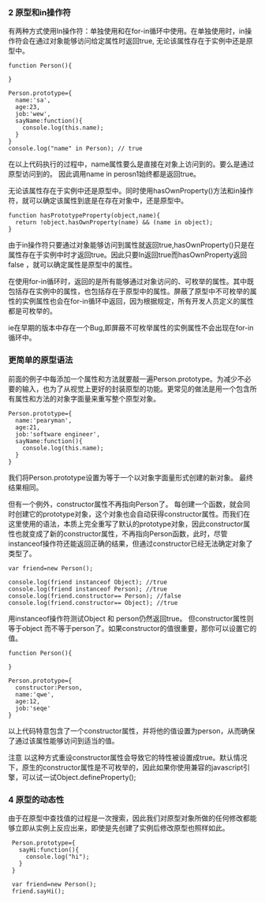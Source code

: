 
### 2 原型和in操作符

有两种方式使用In操作符：单独使用和在for-in循环中使用。在单独使用时，in操作符会在通过对象能够访问给定属性时返回true,
无论该属性存在于实例中还是原型中。


```
function Person(){

}

Person.prototype={
  name:'sa',
  age:23,
  job:'wew',
  sayName:function(){
    console.log(this.name);
  }
}
console.log("name" in Person); // true

```

在以上代码执行的过程中，name属性要么是直接在对象上访问到的。要么是通过原型访问到的。 因此调用name in perosn1始终都是返回true。

无论该属性存在于实例中还是原型中。同时使用hasOwnProperty()方法和in操作符，就可以确定该属性到底是在存在对象中，还是原型中。

```
function hasPrototypeProperty(object,name){
  return !object.hasOwnProperty(name) && (name in object);
}

```

由于in操作符只要通过对象能够访问到属性就返回true,hasOwnProperty()只是在属性存在于实例中时才返回true。因此只要In返回true而hasOwnProperty返回false ，就可以确定属性是原型中的属性。

在使用for-in循环时，返回的是所有能够通过对象访问的、可枚举的属性。其中既包括存在实例中的属性，也包括存在于原型中的属性。屏蔽了原型中不可枚举的属性的实例属性也会在for-in循环中返回，因为根据规定，所有开发人员定义的属性都是可枚举的。


ie在早期的版本中存在一个Bug,即屏蔽不可枚举属性的实例属性不会出现在for-in循环中。



### 更简单的原型语法

前面的例子中每添加一个属性和方法就要敲一遍Person.prototype。为减少不必要的输入，也为了从视觉上更好的封装原型的功能。更常见的做法是用一个包含所有属性和方法的对象字面量来重写整个原型对象。

```
Person.prototype={
  name:'pearyman',
  age:21,
  job:'software engineer',
  sayName:function(){
    console.log(this.name);
  }
}

```

我们将Person.prototype设置为等于一个以对象字面量形式创建的新对象。 最终结果相同。

但有一个例外，constructor属性不再指向Person了。   每创建一个函数，就会同时创建它的prototype对象，这个对象也会自动获得constructor属性。而我们在这里使用的语法，本质上完全重写了默认的prototype对象，因此constructor属性也就变成了新的constructor属性，不再指向Person函数，此时，尽管instanceof操作符还能返回正确的结果，但通过constructor已经无法确定对象了类型了。

```
var friend=new Person();

console.log(friend instanceof Object); //true
console.log(friend instanceof Person); //true
console.log(friend.constructor== Person); //false
console.log(friend.constructor== Object); //true

```

用instanceof操作符测试Object 和 person仍然返回true。 但constructor属性则等于object 而不等于person了。如果constructor的值很重要，那你可以设置它的值。

```
function Person(){

}

Person.prototype={
  constructor:Person,
  name:'qwe',
  age:12,
  job:'seqe'
}

```
以上代码特意包含了一个constructor属性，并将他的值设置为person，从而确保了通过该属性能够访问到适当的值。

注意 以这种方式重设constructor属性会导致它的特性被设置成true。默认情况下，原生的constructor属性是不可枚举的，因此如果你使用兼容的javascript引擎，可以试一试Object.defineProperty();



### 4 原型的动态性
由于在原型中查找值的过程是一次搜索，因此我们对原型对象所做的任何修改都能够立即从实例上反应出来，即使是先创建了实例后修改原型也照样如此。

```
 Person.prototype={
   sayHi:function(){
     console.log("hi");
   }
 }

 var friend=new Person();
 friend.sayHi();

```
